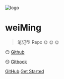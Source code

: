 ![logo](favicon.ico)

# weiMing

> 笔记型 Repo :sun_with_face: :sun_with_face: :sun_with_face: 

:smirk:  [Github](https://github.com/ycg000344) 


:smirk: [Gitbook](https://ycg000344.gitbook.io)

[GitHub](https://github.com/ycg000344/gitbook.git)
[Get Started](README.md)